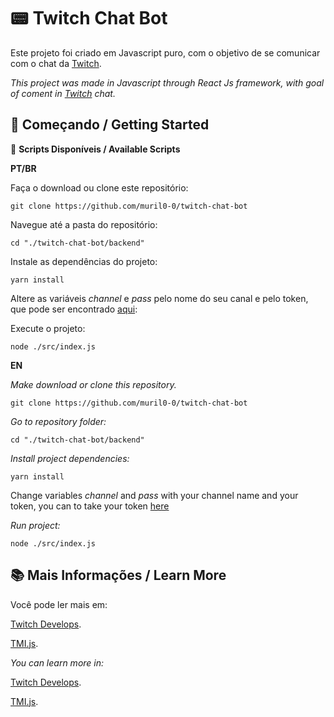 # 📟 Twitch Chat Bot 

Este projeto foi criado em Javascript puro, com o objetivo de se comunicar com o chat da [Twitch](https://www.twitch.tv/).

_This project was made in Javascript through React Js framework, with goal of coment in [Twitch](https://www.twitch.tv/) chat._


## 🚩 Começando / Getting Started

📜 __Scripts Disponíveis / Available Scripts__ 

__PT/BR__


Faça o download ou clone este repositório:

`git clone https://github.com/muril0-0/twitch-chat-bot`


Navegue até a pasta do repositório:

`cd "./twitch-chat-bot/backend"`


Instale as dependências do projeto:

`yarn install`


Altere as variáveis _channel_ e _pass_ pelo nome do seu canal e pelo token, que pode ser encontrado [aqui](https://twitchapps.com/tmi/):


Execute o projeto:

`node ./src/index.js`



__EN__


_Make download or clone this repository._

`git clone https://github.com/muril0-0/twitch-chat-bot`


_Go to repository folder:_

`cd "./twitch-chat-bot/backend"`


_Install project dependencies:_

`yarn install`


Change variables _channel_ and _pass_ with your channel name and your token, you can to take your token [here](https://twitchapps.com/tmi/)


_Run project:_

`node ./src/index.js`



## 📚 Mais Informações / Learn More

Você pode ler mais em:

[Twitch Develops](https://dev.twitch.tv/docs/irc).

[TMI.js](https://github.com/tmijs/tmi.js).


_You can learn more in:_

[Twitch Develops](https://dev.twitch.tv/docs/irc).

[TMI.js](https://github.com/tmijs/tmi.js).


